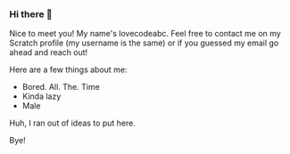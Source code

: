 ### Hi there 👋
Nice to meet you! My name's lovecodeabc. Feel free to contact me on my Scratch profile (my username is the same) or if you guessed my email go ahead and reach out!

Here are a few things about me:
* Bored. All. The. Time
* Kinda lazy 
* Male

Huh, I ran out of ideas to put here.



Bye!

<!--
**lovecodeabc/lovecodeabc** is a ✨ _special_ ✨ repository because its `README.md` (this file) appears on your GitHub profile.

Here are some ideas to get you started:

- 🔭 I’m currently working on ...
- 🌱 I’m currently learning ...
- 👯 I’m looking to collaborate on ...
- 🤔 I’m looking for help with ...
- 💬 Ask me about ...
- 📫 How to r

